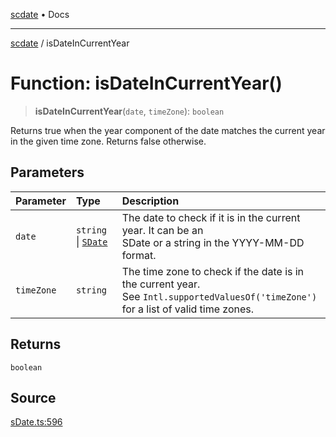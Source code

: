 [scdate](../README.md) • Docs

---

[scdate](../README.md) / isDateInCurrentYear

# Function: isDateInCurrentYear()

> **isDateInCurrentYear**(`date`, `timeZone`): `boolean`

Returns true when the year component of the date matches the current year in
the given time zone. Returns false otherwise.

## Parameters

| Parameter  | Type                                       | Description                                                                                                                              |
| :--------- | :----------------------------------------- | :--------------------------------------------------------------------------------------------------------------------------------------- |
| `date`     | `string` \| [`SDate`](../classes/SDate.md) | The date to check if it is in the current year. It can be an<br />SDate or a string in the YYYY-MM-DD format.                            |
| `timeZone` | `string`                                   | The time zone to check if the date is in the current year.<br />See `Intl.supportedValuesOf('timeZone')` for a list of valid time zones. |

## Returns

`boolean`

## Source

[sDate.ts:596](https://github.com/ericvera/scdate/blob/26a0ee551696abb8d0e853bcc8b83fccd84ac8ae/src/sDate.ts#L596)
